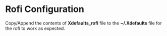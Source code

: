 # Rofi Configuration
Copy/Append the contents of **Xdefaults_rofi** file to the **~/.Xdefaults** file for the rofi to work as expected.
